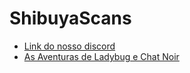 # ShibuyaScans
* [Link do nosso discord](https://discord.gg/ZqyX4qhNgz)
* [As Aventuras de Ladybug e Chat Noir](https://cubari.moe/read/gist/AsAventurasDeLadybugEChatNoir/)
